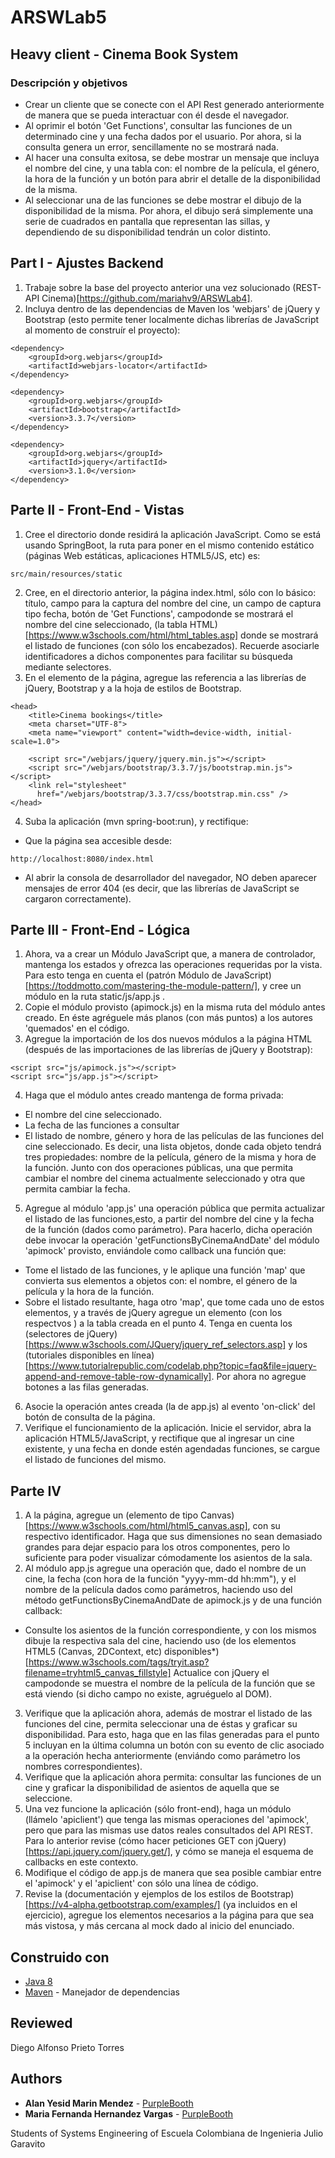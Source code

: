 # ARSWLab5

## Heavy client - Cinema Book System

### Descripción y objetivos

- Crear un cliente que se conecte con el API Rest generado anteriormente de manera que se pueda interactuar con él desde el navegador.
- Al oprimir el botón 'Get Functions', consultar las funciones de un determinado cine y una fecha dados por el usuario. Por ahora, si la consulta genera un error, sencillamente no se mostrará nada.
- Al hacer una consulta exitosa, se debe mostrar un mensaje que incluya el nombre del cine, y una tabla con: el nombre de la película, el género, la hora de la función y un botón para abrir el detalle de la disponibilidad de la misma.
- Al seleccionar una de las funciones se debe mostrar el dibujo de la disponibilidad de la misma. Por ahora, el dibujo será simplemente una serie de cuadrados en pantalla que representan las sillas, y dependiendo de su disponibilidad tendrán un color distinto.

## Part I - Ajustes Backend

1. Trabaje sobre la base del proyecto anterior una vez solucionado (REST-API Cinema)[https://github.com/mariahv9/ARSWLab4].
2. Incluya dentro de las dependencias de Maven los 'webjars' de jQuery y Bootstrap (esto permite tener localmente dichas librerías de JavaScript al momento de construír el proyecto):

```
<dependency>
    <groupId>org.webjars</groupId>
    <artifactId>webjars-locator</artifactId>
</dependency>

<dependency>
    <groupId>org.webjars</groupId>
    <artifactId>bootstrap</artifactId>
    <version>3.3.7</version>
</dependency>

<dependency>
    <groupId>org.webjars</groupId>
    <artifactId>jquery</artifactId>
    <version>3.1.0</version>
</dependency>  

```

## Parte II - Front-End - Vistas

1. Cree el directorio donde residirá la aplicación JavaScript. Como se está usando SpringBoot, la ruta para poner en el mismo contenido estático (páginas Web estáticas, aplicaciones HTML5/JS, etc) es:

```
src/main/resources/static
```

2. Cree, en el directorio anterior, la página index.html, sólo con lo básico: título, campo para la captura del nombre del cine, un campo de captura tipo fecha, botón de 'Get Functions', campodonde se mostrará el nombre del cine seleccionado, (la tabla HTML)[https://www.w3schools.com/html/html_tables.asp] donde se mostrará el listado de funciones (con sólo los encabezados). Recuerde asociarle identificadores a dichos componentes para facilitar su búsqueda mediante selectores.
3. En el elemento <head> de la página, agregue las referencia a las librerías de jQuery, Bootstrap y a la hoja de estilos de Bootstrap.
  
```
<head>
    <title>Cinema bookings</title>
    <meta charset="UTF-8">
    <meta name="viewport" content="width=device-width, initial-scale=1.0">

    <script src="/webjars/jquery/jquery.min.js"></script>
    <script src="/webjars/bootstrap/3.3.7/js/bootstrap.min.js"></script>
    <link rel="stylesheet"
      href="/webjars/bootstrap/3.3.7/css/bootstrap.min.css" />
</head>
```

4. Suba la aplicación (mvn spring-boot:run), y rectifique:
- Que la página sea accesible desde:

```
http://localhost:8080/index.html
```

- Al abrir la consola de desarrollador del navegador, NO deben aparecer mensajes de error 404 (es decir, que las librerías de JavaScript se cargaron correctamente).

## Parte III - Front-End - Lógica

1. Ahora, va a crear un Módulo JavaScript que, a manera de controlador, mantenga los estados y ofrezca las operaciones requeridas por la vista. Para esto tenga en cuenta el (patrón Módulo de JavaScript)[https://toddmotto.com/mastering-the-module-pattern/], y cree un módulo en la ruta static/js/app.js .
2. Copie el módulo provisto (apimock.js) en la misma ruta del módulo antes creado. En éste agréguele más planos (con más puntos) a los autores 'quemados' en el código.
3. Agregue la importación de los dos nuevos módulos a la página HTML (después de las importaciones de las librerías de jQuery y Bootstrap):

```
<script src="js/apimock.js"></script>
<script src="js/app.js"></script>
```

4. Haga que el módulo antes creado mantenga de forma privada:
- El nombre del cine seleccionado.
- La fecha de las funciones a consultar
- El listado de nombre, género y hora de las películas de las funciones del cine seleccionado. Es decir, una lista objetos, donde cada objeto tendrá tres propiedades: nombre de la película, género de la misma y hora de la función.
Junto con dos operaciones públicas, una que permita cambiar el nombre del cinema actualmente seleccionado y otra que permita cambiar la fecha.
5. Agregue al módulo 'app.js' una operación pública que permita actualizar el listado de las funciones,esto, a partir del nombre del cine y la fecha de la función (dados como parámetro). Para hacerlo, dicha operación debe invocar la operación 'getFunctionsByCinemaAndDate' del módulo 'apimock' provisto, enviándole como callback una función que:
- Tome el listado de las funciones, y le aplique una función 'map' que convierta sus elementos a objetos con: el nombre, el género de la película y la hora de la función.
- Sobre el listado resultante, haga otro 'map', que tome cada uno de estos elementos, y a través de jQuery agregue un elemento <tr> (con los respectvos <td>) a la tabla creada en el punto 4. Tenga en cuenta los (selectores de jQuery)[https://www.w3schools.com/JQuery/jquery_ref_selectors.asp] y los (tutoriales disponibles en línea)[https://www.tutorialrepublic.com/codelab.php?topic=faq&file=jquery-append-and-remove-table-row-dynamically]. Por ahora no agregue botones a las filas generadas.
6. Asocie la operación antes creada (la de app.js) al evento 'on-click' del botón de consulta de la página.
7. Verifique el funcionamiento de la aplicación. Inicie el servidor, abra la aplicación HTML5/JavaScript, y rectifique que al ingresar un cine existente, y una fecha en donde estén agendadas funciones, se cargue el listado de funciones del mismo.
    
## Parte IV

1. A la página, agregue un (elemento de tipo Canvas)[https://www.w3schools.com/html/html5_canvas.asp], con su respectivo identificador. Haga que sus dimensiones no sean demasiado grandes para dejar espacio para los otros componentes, pero lo suficiente para poder visualizar cómodamente los asientos de la sala.
2. Al módulo app.js agregue una operación que, dado el nombre de un cine, la fecha (con hora de la función "yyyy-mm-dd hh:mm"), y el nombre de la película dados como parámetros, haciendo uso del método getFunctionsByCinemaAndDate de apimock.js y de una función callback:
- Consulte los asientos de la función correspondiente, y con los mismos dibuje la respectiva sala del cine, haciendo uso (de los elementos HTML5 (Canvas, 2DContext, etc) disponibles*)[https://www.w3schools.com/tags/tryit.asp?filename=tryhtml5_canvas_fillstyle] Actualice con jQuery el campodonde se muestra el nombre de la película de la función que se está viendo (si dicho campo no existe, agruéguelo al DOM).
3. Verifique que la aplicación ahora, además de mostrar el listado de las funciones del cine, permita seleccionar una de éstas y graficar su disponibilidad. Para esto, haga que en las filas generadas para el punto 5 incluyan en la última columna un botón con su evento de clic asociado a la operación hecha anteriormente (enviándo como parámetro los nombres correspondientes).
4. Verifique que la aplicación ahora permita: consultar las funciones de un cine y graficar la disponibilidad de asientos de aquella que se seleccione.
5. Una vez funcione la aplicación (sólo front-end), haga un módulo (llámelo 'apiclient') que tenga las mismas operaciones del 'apimock', pero que para las mismas use datos reales consultados del API REST. Para lo anterior revise (cómo hacer peticiones GET con jQuery)[https://api.jquery.com/jquery.get/], y cómo se maneja el esquema de callbacks en este contexto.
6. Modifique el código de app.js de manera que sea posible cambiar entre el 'apimock' y el 'apiclient' con sólo una línea de código.
7. Revise la (documentación y ejemplos de los estilos de Bootstrap)[https://v4-alpha.getbootstrap.com/examples/] (ya incluidos en el ejercicio), agregue los elementos necesarios a la página para que sea más vistosa, y más cercana al mock dado al inicio del enunciado.

## Construido con 

* [Java 8](https://www.java.com/es/about/whatis_java.jsp)
* [Maven](https://maven.apache.org/) - Manejador de dependencias

## Reviewed

Diego Alfonso Prieto Torres

## Authors

* **Alan Yesid Marin Mendez** - [PurpleBooth](https://github.com/Elan-MarMEn)
* **Maria Fernanda Hernandez Vargas** - [PurpleBooth](https://github.com/mariahv9)


Students of Systems Engineering of Escuela Colombiana de Ingenieria Julio Garavito 
